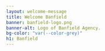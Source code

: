```yaml
---
layout: welcome-message
title: Welcome Banfield
banner: banfield-logo.png
banner-alt: Logo of Banfield Agency.
bg-color: "var(--color-grey)"
h1: Banfield
---
```

